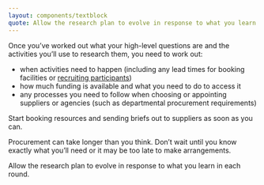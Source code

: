 ```yaml
---
layout: components/textblock
quote: Allow the research plan to evolve in response to what you learn in each round.
---
```


Once you’ve worked out what your high-level questions are and the activities you’ll use to research them, you need to work out:

- when activities need to happen (including any lead times for booking facilities or [recruiting participants](/user-research/find-user-research-participants/))
- how much funding is available and what you need to do to access it
- any processes you need to follow when choosing or appointing suppliers or agencies (such as departmental procurement requirements)

Start booking resources and sending briefs out to suppliers as soon as you can.

Procurement can take longer than you think. Don’t wait until you know exactly what you’ll need or it may be too late to make arrangements.

Allow the research plan to evolve in response to what you learn in each round.

